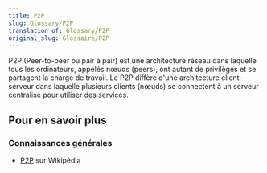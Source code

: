 ```yaml
---
title: P2P
slug: Glossary/P2P
translation_of: Glossary/P2P
original_slug: Glossaire/P2P
---
```

P2P (Peer-to-peer ou pair à pair) est une architecture réseau dans laquelle tous les ordinateurs, appelés nœuds (peers), ont autant de privilèges et se partagent la charge de travail. Le P2P diffère d'une architecture client-serveur dans laquelle plusieurs clients (nœuds) se connectent à un serveur centralisé pour utiliser des services.

## Pour en savoir plus

### Connaissances générales

- [P2P](https://fr.wikipedia.org/wiki/Pair_%C3%A0_pair) sur Wikipédia
